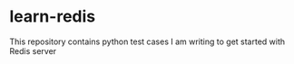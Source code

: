 # learn-redis

This repository contains python test cases I am writing to get started with Redis server
